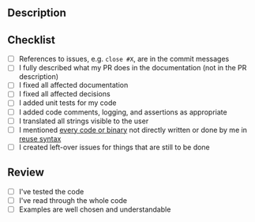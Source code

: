 <!--
Check relevant points but **please do not remove entries**.
-->

## Description

<!-- A description of what was done. Link the issue. -->

## Checklist

- [ ] References to issues, e.g. `close #X`, are in the commit messages
- [ ] I fully described what my PR does in the documentation
      (not in the PR description)
- [ ] I fixed all affected documentation
- [ ] I fixed all affected decisions
- [ ] I added unit tests for my code
- [ ] I added code comments, logging, and assertions as appropriate
- [ ] I translated all strings visible to the user
- [ ] I mentioned [every code or binary](/.reuse/dep5) not directly written or done by me in [reuse syntax](https://reuse.software/)
- [ ] I created left-over issues for things that are still to be done

## Review

<!--
Reviewers can copy&check the following to their review.
Also the checklist above can be used.
But also the PR creator should check these points when getting a PR done:
-->

- [ ] I've tested the code
- [ ] I've read through the whole code
- [ ] Examples are well chosen and understandable
